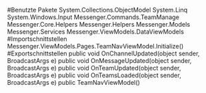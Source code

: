 #Benutzte Pakete
System.Collections.ObjectModel
System.Linq
System.Windows.Input
Messenger.Commands.TeamManage
Messenger.Core.Helpers
Messenger.Helpers
Messenger.Models
Messenger.Services
Messenger.ViewModels.DataViewModels
#Importschnittstellen
Messenger.ViewModels.Pages.TeamNavViewModel.Initialize()
#Exportschnittstellen
public void OnChannelUpdated(object sender, BroadcastArgs e)
public void OnMessageUpdated(object sender, BroadcastArgs e)
public void OnTeamUpdated(object sender, BroadcastArgs e)
public void OnTeamsLoaded(object sender, BroadcastArgs e)
public TeamNavViewModel()
